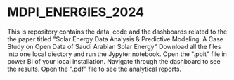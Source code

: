 # MDPI_ENERGIES_2024
This is repository contains the data, code and the dashboards related to the the paper titled "Solar Energy Data Analysis & Predictive Modeling: A Case Study on Open Data of Saudi Arabian Solar Energy"
Download all the files into one local diectory and run the Jypyter notebook.
Open the ".pbit" file in power BI of your local installation.
Navigate through the dashboard to see the results.
Open the ".pdf" file to see the analytical reports.
